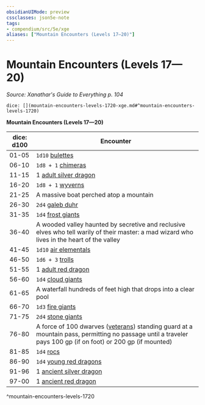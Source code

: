 ```yaml
---
obsidianUIMode: preview
cssclasses: json5e-note
tags:
- compendium/src/5e/xge
aliases: ["Mountain Encounters (Levels 17—20)"]
---
```

# Mountain Encounters (Levels 17—20)
*Source: Xanathar's Guide to Everything p. 104* 

`dice: [](mountain-encounters-levels-1720-xge.md#^mountain-encounters-levels-1720)`

**Mountain Encounters (Levels 17—20)**

| dice: d100 | Encounter |
|------------|-----------|
| 01-05 | `1d10` [bulettes](b_bulette.md) |
| 06-10 | `1d8 + 1` [chimeras](b_chimera.md) |
| 11-15 | 1 [adult silver dragon](b_adult-silver-dragon.md) |
| 16-20 | `1d8 + 1` [wyverns](b_wyvern.md) |
| 21-25 | A massive boat perched atop a mountain |
| 26-30 | `2d4` [galeb duhr](b_galeb-duhr.md) |
| 31-35 | `1d4` [frost giants](b_frost-giant.md) |
| 36-40 | A wooded valley haunted by secretive and reclusive elves who tell warily of their master: a mad wizard who lives in the heart of the valley |
| 41-45 | `1d10` [air elementals](b_air-elemental.md) |
| 46-50 | `1d6 + 3` [trolls](b_troll.md) |
| 51-55 | 1 [adult red dragon](b_adult-red-dragon.md) |
| 56-60 | `1d4` [cloud giants](b_cloud-giant.md) |
| 61-65 | A waterfall hundreds of feet high that drops into a clear pool |
| 66-70 | `1d3` [fire giants](b_fire-giant.md) |
| 71-75 | `2d4` [stone giants](b_stone-giant.md) |
| 76-80 | A force of 100 dwarves ([veterans](b_veteran.md)) standing guard at a mountain pass, permitting no passage until a traveler pays 100 gp (if on foot) or 200 gp (if mounted) |
| 81-85 | `1d4` [rocs](b_roc.md) |
| 86-90 | `1d4` [young red dragons](b_young-red-dragon.md) |
| 91-96 | 1 [ancient silver dragon](b_ancient-silver-dragon.md) |
| 97-00 | 1 [ancient red dragon](b_ancient-red-dragon.md) |
^mountain-encounters-levels-1720